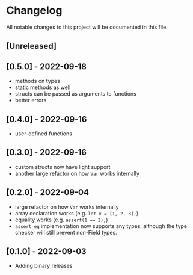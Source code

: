 # Changelog

All notable changes to this project will be documented in this file.

## [Unreleased]

## [0.5.0] - 2022-09-18

- methods on types
- static methods as well
- structs can be passed as arguments to functions
- better errors

## [0.4.0] - 2022-09-16

- user-defined functions

## [0.3.0] - 2022-09-16

- custom structs now have light support
- another large refactor on how `Var` works internally

## [0.2.0] - 2022-09-04

- large refactor on how `Var` works internally
- array declaration works (e.g. `let x = [1, 2, 3];`)
- equality works (e.g. `assert(1 == 2);`)
- `assert_eq` implementation now supports any types, although the type checker will still prevent non-Field types.

## [0.1.0] - 2022-09-03

- Adding binary releases

